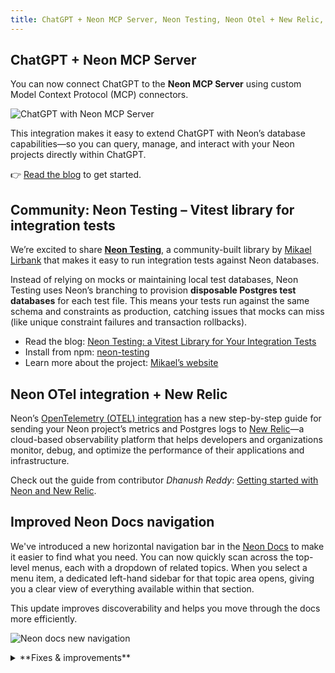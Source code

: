 ```yaml
---
title: ChatGPT + Neon MCP Server, Neon Testing, Neon Otel + New Relic, and more
---
```


## ChatGPT + Neon MCP Server

You can now connect ChatGPT to the **Neon MCP Server** using custom Model Context Protocol (MCP) connectors.

![ChatGPT with Neon MCP Server](/docs/changelog/chatgpt_mcp.png)

This integration makes it easy to extend ChatGPT with Neon’s database capabilities—so you can query, manage, and interact with your Neon projects directly within ChatGPT.

👉 [Read the blog](/blog/manage-neon-databases-from-chatgpt) to get started.

## Community: Neon Testing – Vitest library for integration tests

We’re excited to share **[Neon Testing](https://www.npmjs.com/package/neon-testing)**, a community-built library by [Mikael Lirbank](https://www.lirbank.com/) that makes it easy to run integration tests against Neon databases.

Instead of relying on mocks or maintaining local test databases, Neon Testing uses Neon’s branching to provision **disposable Postgres test databases** for each test file. This means your tests run against the same schema and constraints as production, catching issues that mocks can miss (like unique constraint failures and transaction rollbacks).

- Read the blog: [Neon Testing: a Vitest Library for Your Integration Tests](https://neon.com/blog/neon-testing-a-vitest-library-for-your-integration-tests)
- Install from npm: [neon-testing](https://www.npmjs.com/package/neon-testing)
- Learn more about the project: [Mikael’s website](https://www.lirbank.com/)

## Neon OTel integration + New Relic

Neon’s [OpenTelemetry (OTEL) integration](/docs/guides/opentelemetry) has a new step-by-step guide for sending your Neon project’s metrics and Postgres logs to [New Relic](https://newrelic.com/)—a cloud-based observability platform that helps developers and organizations monitor, debug, and optimize the performance of their applications and infrastructure.

Check out the guide from contributor _Dhanush Reddy_: [Getting started with Neon and New Relic](/guides/newrelic-otel-neon).

## Improved Neon Docs navigation

We've introduced a new horizontal navigation bar in the [Neon Docs](/docs/introduction) to make it easier to find what you need. You can now quickly scan across the top-level menus, each with a dropdown of related topics. When you select a menu item, a dedicated left-hand sidebar for that topic area opens, giving you a clear view of everything available within that section.

This update improves discoverability and helps you move through the docs more efficiently.

![Neon docs new navigation](/docs/changelog/neon_docs_nav.png)

<details>
<summary>**Fixes & improvements**</summary>

- **Neon Console**
  - We adjusted the warning message on the **Edit compute** modal about connection brief disruptions when changing the compute size. The warning message now only appears when compute size values are modified.
  - Fixed an issue where the **Branch expiration** modal would close without notice if an error occurred. The modal now remains open and displays the error message.
- **Backup & restore**
  - On the **Backup & restore** page on the Neon Console, snapshots are now listed with a more user-friendly branch name instead of the branch ID value.
  - The **Restore branch modal** now shows the new branch expiration time that will be set when restoring a branch that is configured to expire.
- **Native Vercel integration**
  - On the **Branch overview** page for users of the native Vercel integration, the **Open preview deployment** link now directs to the correct Vercel deployment page instead of the application’s page.
  - You can now open the **Branch overview** page in the Neon Console for a preview deployment branch directly from the Vercel deployment page.

</details>
